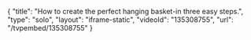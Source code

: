 {
    "title": "How to create the perfect hanging basket-in three easy steps.",
    "type": "solo",
    "layout": "iframe-static",
    "videoId": "135308755",
    "url": "\/tvpembed\/135308755"
}